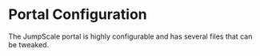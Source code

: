 # Portal Configuration

The JumpScale portal is highly configurable and has several files that can be tweaked.
